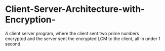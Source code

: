 # Client-Server-Architecture-with-Encryption-
A client server program, where the client sent two prime numbers encrypted and the server sent the encrypted LCM to the client, all in under 1 second.
